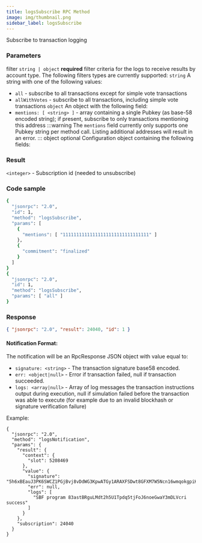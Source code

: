 ```yaml
---
title: logsSubscribe RPC Method
image: img/thumbnail.png
sidebar_label: logsSubscribe
---
```

Subscribe to transaction logging

### Parameters
filter `string | object` **required**
filter criteria for the logs to receive results by account type. The following filters types are currently supported:
`string`
A string with one of the following values:
  - `all` - subscribe to all transactions except for simple vote transactions
  - `allWithVotes` - subscribe to all transactions, including simple vote transactions
`object`
An object with the following field:
- `mentions: [ <string> ]` - array containing a single Pubkey (as base-58 encoded string); if present, subscribe to only transactions mentioning this address
:::warning
The `mentions` field currently only supports one Pubkey string per method call. Listing additional addresses will result in an error.
:::
object optional
Configuration object containing the following fields:

### Result

`<integer>` - Subscription id (needed to unsubscribe)

### Code sample

```sh
{
  "jsonrpc": "2.0",
  "id": 1,
  "method": "logsSubscribe",
  "params": [
    {
      "mentions": [ "11111111111111111111111111111111" ]
    },
    {
      "commitment": "finalized"
    }
  ]
}
{
  "jsonrpc": "2.0",
  "id": 1,
  "method": "logsSubscribe",
  "params": [ "all" ]
}
```


### Response

```json
{ "jsonrpc": "2.0", "result": 24040, "id": 1 }
```


#### Notification Format:

The notification will be an RpcResponse JSON object with value equal to:

*   `signature: <string>` - The transaction signature base58 encoded.
*   `err: <object|null>` - Error if transaction failed, null if transaction succeeded.
*   `logs: <array|null>` - Array of log messages the transaction instructions output during execution, null if simulation failed before the transaction was able to execute (for example due to an invalid blockhash or signature verification failure)

Example:

```
{
  "jsonrpc": "2.0",
  "method": "logsNotification",
  "params": {
    "result": {
      "context": {
        "slot": 5208469
      },
      "value": {
        "signature": "5h6xBEauJ3PK6SWCZ1PGjBvj8vDdWG3KpwATGy1ARAXFSDwt8GFXM7W5Ncn16wmqokgpiKRLuS83KUxyZyv2sUYv",
        "err": null,
        "logs": [
          "SBF program 83astBRguLMdt2h5U1Tpdq5tjFoJ6noeGwaY3mDLVcri success"
        ]
      }
    },
    "subscription": 24040
  }
}
```
